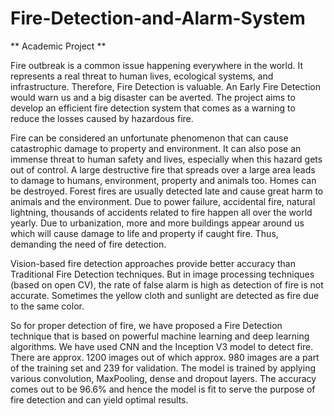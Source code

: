 # Fire-Detection-and-Alarm-System
** Academic Project **

Fire outbreak is a common issue happening everywhere in the world. It represents a real threat to human lives, ecological systems, and infrastructure. Therefore, Fire Detection is valuable. An Early Fire Detection would warn us and a big disaster can be averted. The project aims to develop an efficient fire detection system that comes as a warning to reduce the losses caused by hazardous fire.

Fire can be considered an unfortunate phenomenon that can cause catastrophic damage to property and environment. It can also pose an immense threat to human safety and lives, especially when this hazard gets out of control. A large destructive fire that spreads over a large area leads to damage to humans, environment, property and animals too. Homes can be destroyed. Forest fires are usually detected late and cause great harm to animals and the environment. Due to power failure, accidental fire, natural lightning, thousands of accidents related to fire happen all over the world yearly. Due to urbanization, more and more buildings appear around us which will cause damage to life and property if caught fire. Thus, demanding the need of fire detection.

Vision-based fire detection approaches provide better accuracy than Traditional Fire Detection techniques. But in image processing techniques (based on open CV), the rate of false alarm is high as detection of fire is not accurate. Sometimes the yellow cloth and sunlight are detected as fire due to the same color.

So for proper detection of fire, we have proposed a Fire Detection technique that is based on powerful machine learning and deep learning algorithms. We have used CNN and the Inception V3 model to detect fire. There are approx. 1200 images out of which approx. 980 images are a part of the training set and 239 for validation. The model is trained by applying various convolution, MaxPooling, dense and dropout layers. The accuracy comes out to be 96.6% and hence the model is fit to serve the purpose of fire detection and can yield optimal results.

